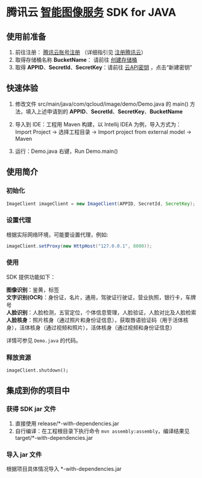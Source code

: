 # 腾讯云 [智能图像服务](https://cloud.tencent.com/document/product/641/12437) SDK for JAVA


## 使用前准备​		
  1. 前往注册： [腾讯云账号注册](https://cloud.tencent.com/register) （详细指引见 [注册腾讯云](https://cloud.tencent.com/document/product/378/9603)）
  2. 取得存储桶名称 **BucketName**： 请前往 [创建存储桶](https://cloud.tencent.com/document/product/460/10637) 
  3. 取得 **APPID**、**SecretId**、**SecretKey**：请前往 [云API密钥](https://console.cloud.tencent.com/cam/capi) ，点击“新建密钥”

## 快速体验
1. 修改文件 src/main/java/com/qcloud/image/demo/Demo.java 的 main() 方法，填入上述申请到的 **APPID**、**SecretId**、**SecretKey**、**BucketName**

3. 导入到 IDE：工程用 Maven 构建，以 Intellij IDEA 为例，导入方式为：Import Project -> 选择工程目录 -> 
  Import project from external model -> Maven
4. 运行：Demo.java 右键，Run Demo.main()

## 使用简介
### 初始化

```java
ImageClient imageClient = new ImageClient(APPID, SecretId, SecretKey);
```

### 设置代理
根据实际网络环境，可能要设置代理，例如: 

```java
imageClient.setProxy(new HttpHost("127.0.0.1", 8080));
```

### 使用
SDK 提供功能如下：

**图像识别**：鉴黄，标签  
**文字识别(OCR)**：身份证，名片，通用，驾驶证行驶证，营业执照，银行卡，车牌号  
**人脸识别**：人脸检测，五官定位，个体信息管理，人脸验证，人脸对比及人脸检索  
**人脸核身**：照片核身（通过照片和身份证信息），获取唇语验证码（用于活体核身），活体核身（通过视频和照片），活体核身（通过视频和身份证信息）

详情可参见 `Demo.java` 的代码。

### 释放资源
`imageClient.shutdown();`

## 集成到你的项目中
### 获得 SDK jar 文件
1. 直接使用 release/*-with-dependencies.jar
2. 自行编译：在工程根目录下执行命令 `mvn assembly:assembly`，编译结果见 target/*-with-dependencies.jar

### 导入 jar 文件
根据项目具体情况导入 *-with-dependencies.jar

